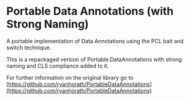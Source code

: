 # Portable Data Annotations (with Strong Naming)
A portable implementation of Data Annotations using the PCL bait and switch technique.

This is a repackaged version of Portable.DataAnnotations with strong naming and CLS compliance added to it.

For further information on the original library go to [https://github.com/ryanhorath/PortableDataAnnotations](https://github.com/ryanhorath/PortableDataAnnotations)

